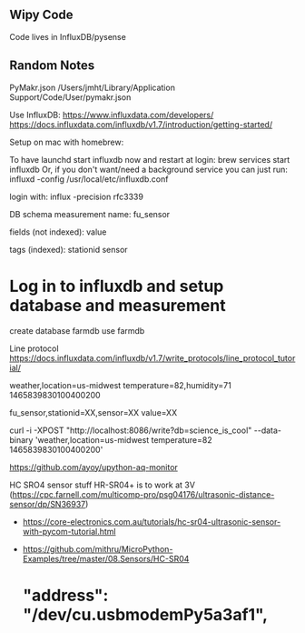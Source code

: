 ## Wipy Code
Code lives in InfluxDB/pysense

## Random Notes
PyMakr.json
/Users/jmht/Library/Application Support/Code/User/pymakr.json


Use InfluxDB:
https://www.influxdata.com/developers/
https://docs.influxdata.com/influxdb/v1.7/introduction/getting-started/

Setup on mac with homebrew:

To have launchd start influxdb now and restart at login:
  brew services start influxdb
Or, if you don't want/need a background service you can just run:
  influxd -config /usr/local/etc/influxdb.conf

  login with:
  influx -precision rfc3339

DB schema
measurement name:
fu_sensor

fields (not indexed):
value

tags (indexed):
stationid
sensor

# Log in to influxdb and setup database and measurement
create database farmdb
use farmdb


Line protocol
https://docs.influxdata.com/influxdb/v1.7/write_protocols/line_protocol_tutorial/

weather,location=us-midwest temperature=82,humidity=71 1465839830100400200

fu_sensor,stationid=XX,sensor=XX value=XX <TIMESTAMP>

curl -i -XPOST "http://localhost:8086/write?db=science_is_cool" --data-binary 'weather,location=us-midwest temperature=82 1465839830100400200'



https://github.com/ayoy/upython-aq-monitor


HC SRO4 sensor stuff
HR-SR04+ is to work at 3V (https://cpc.farnell.com/multicomp-pro/psg04176/ultrasonic-distance-sensor/dp/SN36937)

* https://core-electronics.com.au/tutorials/hc-sr04-ultrasonic-sensor-with-pycom-tutorial.html
* https://github.com/mithru/MicroPython-Examples/tree/master/08.Sensors/HC-SR04


    # "address": "/dev/cu.usbmodemPy5a3af1",
